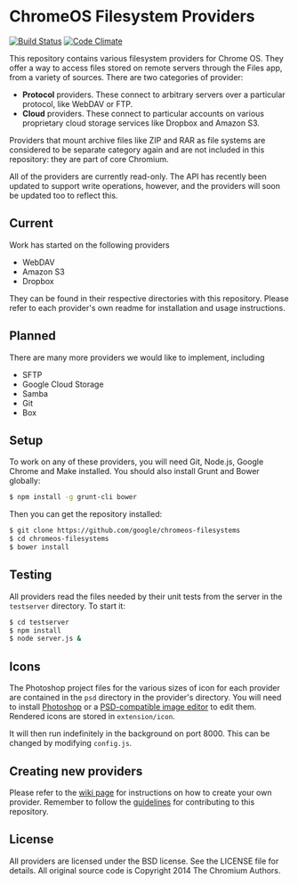 # ChromeOS Filesystem Providers

[![Build Status][travis image]][travis]
[![Code Climate][codeclimate image]][codeclimate]

This repository contains various filesystem providers for Chrome OS. They offer a way to access files stored on remote servers through the Files app, from a variety of sources. There are two categories of provider:
- **Protocol** providers. These connect to arbitrary servers over a particular protocol, like WebDAV or FTP.
- **Cloud** providers. These connect to particular accounts on various proprietary cloud storage services like Dropbox and Amazon S3.

Providers that mount archive files like ZIP and RAR as file systems are considered to be separate category again and are not included in this repository: they are part of core Chromium.

All of the providers are currently read-only. The API has recently been updated to support write operations, however, and the providers will soon be updated too to reflect this.

## Current

Work has started on the following providers

- WebDAV
- Amazon S3
- Dropbox

They can be found in their respective directories with this repository. Please refer to each provider's own readme for installation and usage instructions.

## Planned

There are many more providers we would like to implement, including

- SFTP
- Google Cloud Storage
- Samba
- Git
- Box

## Setup

To work on any of these providers, you will need Git, Node.js, Google Chrome and Make installed. You should also install Grunt and Bower globally:

```bash
$ npm install -g grunt-cli bower
```

Then you can get the repository installed:

```bash
$ git clone https://github.com/google/chromeos-filesystems
$ cd chromeos-filesystems
$ bower install
```

## Testing

All providers read the files needed by their unit tests from the server in the `testserver` directory. To start it:

```bash
$ cd testserver
$ npm install
$ node server.js &
```

## Icons

The Photoshop project files for the various sizes of icon for each provider are contained in the `psd` directory in the provider's directory. You will need to install [Photoshop][] or a [PSD-compatible image editor][psdeditor] to edit them. Rendered icons are stored in `extension/icon`.

It will then run indefinitely in the background on port 8000. This can be changed by modifying `config.js`.

## Creating new providers

Please refer to the [wiki page][create-provider] for instructions on how to create your own provider. Remember to follow the [guidelines](CONTRIBUTING.md) for contributing to this repository.

## License

All providers are licensed under the BSD license. See the LICENSE file for details.
All original source code is Copyright 2014 The Chromium Authors.

[travis image]: https://travis-ci.org/google/chromeos-filesystems.svg?branch=master
[travis]: https://travis-ci.org/google/chromeos-filesystems
[codeclimate image]: https://codeclimate.com/github/google/chromeos-filesystems/badges/gpa.svg
[codeclimate]: https://codeclimate.com/github/google/chromeos-filesystems
[photoshop]: http://www.photoshop.com/
[psdeditor]: http://www.makeuseof.com/tag/the-best-ways-to-open-a-psd-file-without-photoshop/
[create-provider]: https://github.com/google/chromeos-filesystems/wiki/Creating-a-new-provider
